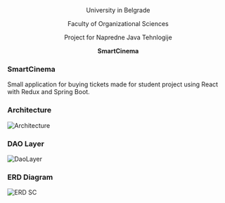 <p align="center"> University in Belgrade </p>
<p align="center"> Faculty of Organizational Sciences </p>

<p align="center"> Project for Napredne Java Tehnlogije </p>
<p align="center"> <b> SmartCinema </b> </p>


### SmartCinema ###

Small application for buying tickets made for student project using React with Redux and Spring Boot.

### Architecture  ###

![Architecture](https://user-images.githubusercontent.com/17787973/56470323-189d6500-6445-11e9-9a3d-056522dd3919.png)

### DAO Layer  ###

![DaoLayer](https://user-images.githubusercontent.com/17787973/56470617-a9c20b00-6448-11e9-99c2-cfbd6b773610.png)

### ERD Diagram ###

![ERD SC](https://user-images.githubusercontent.com/17787973/56470150-0f12fd80-6443-11e9-9917-0a347f451107.png)

